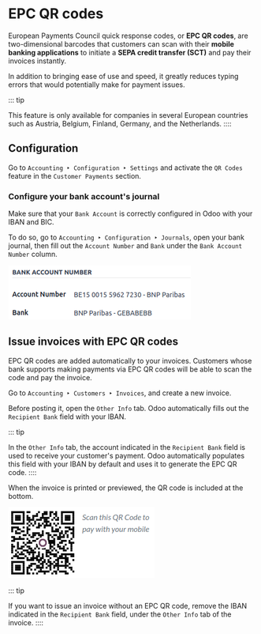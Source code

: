 # EPC QR codes

European Payments Council quick response codes, or **EPC QR codes**, are
two-dimensional barcodes that customers can scan with their **mobile
banking applications** to initiate a **SEPA credit transfer (SCT)** and
pay their invoices instantly.

In addition to bringing ease of use and speed, it greatly reduces typing
errors that would potentially make for payment issues.

::: tip

This feature is only available for companies in several European
countries such as Austria, Belgium, Finland, Germany, and the
Netherlands.
::::


## Configuration

Go to `Accounting ‣ Configuration ‣ Settings` and activate the `QR
Codes` feature in the
`Customer Payments` section.

### Configure your bank account\'s journal

Make sure that your `Bank Account` is
correctly configured in Odoo with your IBAN and BIC.

To do so, go to
`Accounting ‣ Configuration ‣ Journals`, open your bank journal, then fill out the
`Account Number` and
`Bank` under the `Bank Account
Number` column.

![Bank account number column in the bank journal](epc_qr_code/bank-journal.png)

## Issue invoices with EPC QR codes

EPC QR codes are added automatically to your invoices. Customers whose
bank supports making payments via EPC QR codes will be able to scan the
code and pay the invoice.

Go to `Accounting ‣ Customers ‣ Invoices`, and create a new invoice.

Before posting it, open the `Other Info` tab. Odoo automatically fills out the
`Recipient Bank` field with your
IBAN.

::: tip

In the `Other Info` tab, the account
indicated in the `Recipient Bank`
field is used to receive your customer\'s payment. Odoo automatically
populates this field with your IBAN by default and uses it to generate
the EPC QR code.
::::

When the invoice is printed or previewed, the QR code is included at the
bottom.

![QR code on a customer invoice](epc_qr_code/invoice-qr-code.png)

::: tip

If you want to issue an invoice without an EPC QR code, remove the IBAN
indicated in the `Recipient Bank`
field, under the `Other Info` tab of
the invoice.
::::
